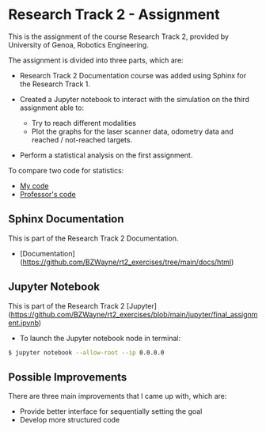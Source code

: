 Research Track 2 - Assignment
==================================

This is the assignment of the course Research Track 2, provided by University of Genoa, Robotics Engineering.

The assignment is divided into three parts, which are: 
* Research Track 2 Documentation course was added using Sphinx for the Research Track 1.
* Created a Jupyter notebook to interact with the simulation on the third assignment able to:
   * Try to reach different modalities
   * Plot the graphs for the laser scanner data, odometry data and reached / not-reached targets.
  
* Perform a statistical analysis on the first assignment. 

To compare two code for statistics: 
   * [My code](https://github.com/BZWayne/rt_exercises/tree/main/robot_simulation_python)
   * [Professor's code](https://github.com/CarmineD8/python_simulator.git)


Sphinx Documentation
-------------------

This is part of the Research Track 2 Documentation.

* [Documentation] (https://github.com/BZWayne/rt2_exercises/tree/main/docs/html)


Jupyter Notebook
-------------------

This is part of the Research Track 2 [Jupyter] (https://github.com/BZWayne/rt2_exercises/blob/main/jupyter/final_assignment.ipynb)


* To launch the Jupyter notebook node in terminal:
```bash
$ jupyter notebook --allow-root --ip 0.0.0.0
```

Possible Improvements
------------------

There are three main improvements that I came up with, which are:

* Provide better interface for sequentially setting the goal
* Develop more structured code 
